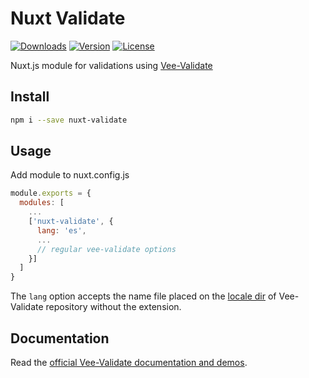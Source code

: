 # Nuxt Validate

<p>
  <a href="https://www.npmjs.com/package/nuxt-validate"><img src="https://badgen.net/npm/dm/nuxt-validate" alt="Downloads"></a>
  <a href="https://www.npmjs.com/package/nuxt-validate"><img src="https://badgen.net/npm/v/nuxt-validate" alt="Version"></a>
  <a href="https://www.npmjs.com/package/nuxt-validate"><img src="https://badgen.net/npm/license/nuxt-validate" alt="License"></a>
 </p>

Nuxt.js module for validations using [Vee-Validate](https://github.com/baianat/vee-validate) 

## Install

```sh
npm i --save nuxt-validate
```

## Usage

Add module to nuxt.config.js

```js
module.exports = {
  modules: [
    ...
    ['nuxt-validate', {
      lang: 'es',
      ...
      // regular vee-validate options 
    }]
  ]
}
```

The `lang` option accepts the name file placed on the [locale dir](https://github.com/baianat/vee-validate/tree/master/locale) of Vee-Validate repository without the extension.

## Documentation

Read the [official Vee-Validate documentation and demos](http://vee-validate.logaretm.com/).
